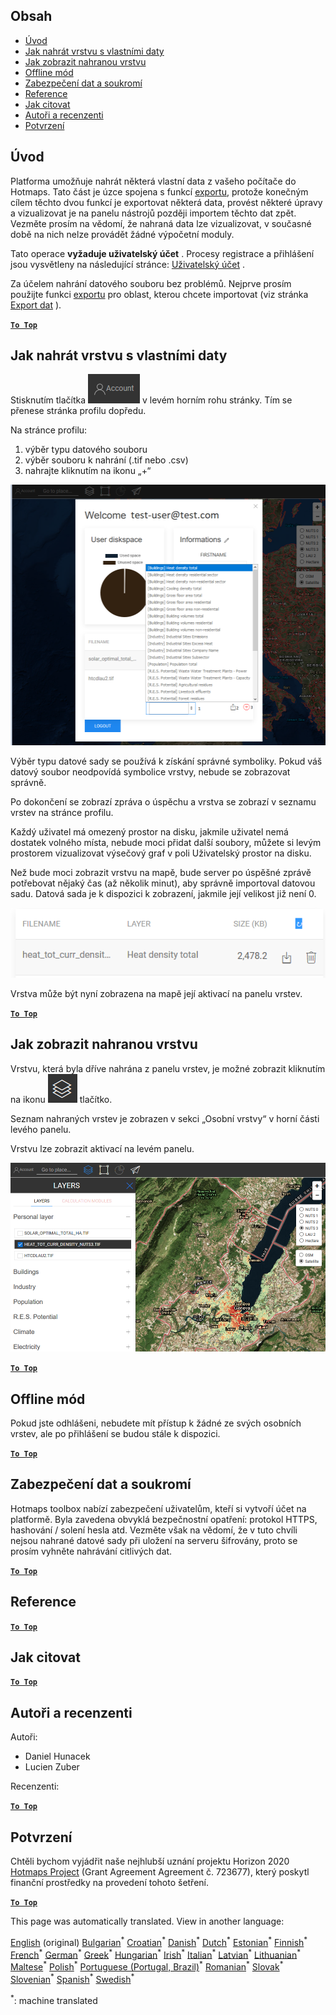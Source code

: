 <h2> Obsah </h2><ul><li> <a href="#Introduction">Úvod</a> </li><li> <a href="#How-to-upload-a-layer-with-custom-data">Jak nahrát vrstvu s vlastními daty</a> </li><li> <a href="#How-to-display-an-uploaded-layer">Jak zobrazit nahranou vrstvu</a> </li><li> <a href="#Offline-mode">Offline mód</a> </li><li> <a href="#Data-security-and-privacy">Zabezpečení dat a soukromí</a> </li><li> <a href="#References">Reference</a> </li><li> <a href="#How-to-cite">Jak citovat</a> </li><li> <a href="#Authors-and-reviewers">Autoři a recenzenti</a> </li><li> <a href="#Acknowledgement">Potvrzení</a> </li></ul><h2> Úvod </h2><p> Platforma umožňuje nahrát některá vlastní data z vašeho počítače do Hotmaps. Tato část je úzce spojena s funkcí <a href="Data-export-functionalities">exportu,</a> protože konečným cílem těchto dvou funkcí je exportovat některá data, provést některé úpravy a vizualizovat je na panelu nástrojů později importem těchto dat zpět. Vezměte prosím na vědomí, že nahraná data lze vizualizovat, v současné době na nich nelze provádět žádné výpočetní moduly. </p><p> Tato operace <strong>vyžaduje uživatelský účet</strong> . Procesy registrace a přihlášení jsou vysvětleny na následující stránce: <a href="Introduction-to-user-interface#Connect">Uživatelský účet</a> . </p><p> Za účelem nahrání datového souboru bez problémů. Nejprve prosím použijte funkci <a href="Data-export-functionalities">exportu</a> pro oblast, kterou chcete importovat (viz stránka <a href="Data-export-functionalities">Export dat</a> ). </p><p><ins> <code><strong><a href="#table-of-contents">To Top</a></strong></code> </ins> </p><h2> Jak nahrát vrstvu s vlastními daty </h2><p> Stisknutím tlačítka <img alt="tlačítko účtu" src="images/account-btn.png"/> v levém horním rohu stránky. Tím se přenese stránka profilu dopředu. </p><p> Na stránce profilu: </p><ol><li> výběr typu datového souboru </li><li> výběr souboru k nahrání (.tif nebo .csv) </li><li> nahrajte kliknutím na ikonu „+“ </li></ol><p><img alt="nahrání stránky profilu" src="images/profile-upload.png"/></p><p> Výběr typu datové sady se používá k získání správné symboliky. Pokud váš datový soubor neodpovídá symbolice vrstvy, nebude se zobrazovat správně. </p><p> Po dokončení se zobrazí zpráva o úspěchu a vrstva se zobrazí v seznamu vrstev na stránce profilu. </p><p> Každý uživatel má omezený prostor na disku, jakmile uživatel nemá dostatek volného místa, nebude moci přidat další soubory, můžete si levým prostorem vizualizovat výsečový graf v poli Uživatelský prostor na disku. </p><p> Než bude moci zobrazit vrstvu na mapě, bude server po úspěšné zprávě potřebovat nějaký čas (až několik minut), aby správně importoval datovou sadu. Datová sada je k dispozici k zobrazení, jakmile její velikost již není 0. </p><p><img alt="upload_complete" src="images/upload_complete.png"/></p><p> Vrstva může být nyní zobrazena na mapě její aktivací na panelu vrstev. </p><p><ins> <code><strong><a href="#table-of-contents">To Top</a></strong></code> </ins> </p><h2> Jak zobrazit nahranou vrstvu </h2><p> Vrstvu, která byla dříve nahrána z panelu vrstev, je možné zobrazit kliknutím na ikonu <img alt="vrstvy vrstvy" src="images/layers-btn.png"/> tlačítko. </p><p> Seznam nahraných vrstev je zobrazen v sekci „Osobní vrstvy“ v horní části levého panelu. </p><p> Vrstvu lze zobrazit aktivací na levém panelu. </p><p><img alt="nahrát zobrazovací vrstvu" src="images/upload-layers.png"/></p><p><ins> <code><strong><a href="#table-of-contents">To Top</a></strong></code> </ins> </p><h2> Offline mód </h2><p> Pokud jste odhlášeni, nebudete mít přístup k žádné ze svých osobních vrstev, ale po přihlášení se budou stále k dispozici. </p><p><ins> <code><strong><a href="#table-of-contents">To Top</a></strong></code> </ins> </p><h2> Zabezpečení dat a soukromí </h2><p> Hotmaps toolbox nabízí zabezpečení uživatelům, kteří si vytvoří účet na platformě. Byla zavedena obvyklá bezpečnostní opatření: protokol HTTPS, hashování / solení hesla atd. Vezměte však na vědomí, že v tuto chvíli nejsou nahrané datové sady při uložení na serveru šifrovány, proto se prosím vyhněte nahrávání citlivých dat. </p><p><ins> <code><strong><a href="#table-of-contents">To Top</a></strong></code> </ins> </p><h2> Reference </h2><p><ins> <code><strong><a href="#table-of-contents">To Top</a></strong></code> </ins> </p><h2> Jak citovat </h2><p><ins> <code><strong><a href="#table-of-contents">To Top</a></strong></code> </ins> </p><h2> Autoři a recenzenti </h2><p> Autoři: </p><ul><li> Daniel Hunacek </li><li> Lucien Zuber </li></ul><p> Recenzenti: </p><p><ins> <code><strong><a href="#table-of-contents">To Top</a></strong></code> </ins> </p><h2> Potvrzení </h2><p> Chtěli bychom vyjádřit naše nejhlubší uznání projektu Horizon 2020 <a href="https://www.hotmaps-project.eu">Hotmaps Project</a> (Grant Agreement Agreement č. 723677), který poskytl finanční prostředky na provedení tohoto šetření. </p><p><ins> <code><strong><a href="#table-of-contents">To Top</a></strong></code> </ins> </p>

This page was automatically translated. View in another language:

[English](../en/Data-upload-functionalities.md) (original) [Bulgarian](../bg/Data-upload-functionalities.md)<sup>\*</sup> [Croatian](../hr/Data-upload-functionalities.md)<sup>\*</sup>  [Danish](../da/Data-upload-functionalities.md)<sup>\*</sup> [Dutch](../nl/Data-upload-functionalities.md)<sup>\*</sup> [Estonian](../et/Data-upload-functionalities.md)<sup>\*</sup> [Finnish](../fi/Data-upload-functionalities.md)<sup>\*</sup> [French](../fr/Data-upload-functionalities.md)<sup>\*</sup> [German](../de/Data-upload-functionalities.md)<sup>\*</sup> [Greek](../el/Data-upload-functionalities.md)<sup>\*</sup> [Hungarian](../hu/Data-upload-functionalities.md)<sup>\*</sup> [Irish](../ga/Data-upload-functionalities.md)<sup>\*</sup> [Italian](../it/Data-upload-functionalities.md)<sup>\*</sup> [Latvian](../lv/Data-upload-functionalities.md)<sup>\*</sup> [Lithuanian](../lt/Data-upload-functionalities.md)<sup>\*</sup> [Maltese](../mt/Data-upload-functionalities.md)<sup>\*</sup> [Polish](../pl/Data-upload-functionalities.md)<sup>\*</sup> [Portuguese (Portugal, Brazil)](../pt/Data-upload-functionalities.md)<sup>\*</sup> [Romanian](../ro/Data-upload-functionalities.md)<sup>\*</sup> [Slovak](../sk/Data-upload-functionalities.md)<sup>\*</sup> [Slovenian](../sl/Data-upload-functionalities.md)<sup>\*</sup> [Spanish](../es/Data-upload-functionalities.md)<sup>\*</sup> [Swedish](../sv/Data-upload-functionalities.md)<sup>\*</sup> 

<sup>\*</sup>: machine translated
